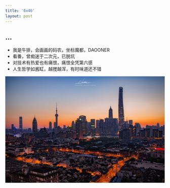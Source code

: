 ```yaml
---
title: '0x40'
layout: post
---
```


## ...

- 我是牛排，会画画的码农，坐标魔都，DAOONER
- 看番，曾痴迷于二次元，已脱坑
- 对技术有热爱也有痛恨，痛恨全凭第六感
- 人生哲学如酱缸，越搅越浑，有时味道还不错

![mainbg](assets/img/mainjpg.jpg)
